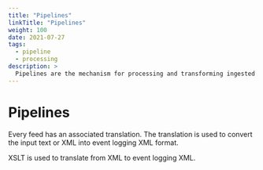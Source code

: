```yaml
---
title: "Pipelines"
linkTitle: "Pipelines"
weight: 100
date: 2021-07-27
tags: 
  - pipeline
  - processing
description: >
  Pipelines are the mechanism for processing and transforming ingested data.
---
```


# Pipelines
Every feed has an associated translation. The translation is used to convert the input text or XML into event logging XML format.

XSLT is used to translate from XML to event logging XML.

